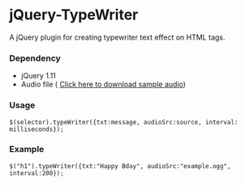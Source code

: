 # jQuery-TypeWriter
<p>A jQuery plugin for creating typewriter text effect on HTML tags.</p>

<h3>Dependency</h3>
<ul><li>jQuery 1.11</li>
<li>Audio file ( <a href="http://vocaroo.com/i/s0S6ygPa8T0I">Click here to download sample audio</a>)</li>
</ul>
<h3>Usage</h3>
<code>$(selector).typeWriter({txt:message, audioSrc:source, interval: milliseconds});</code>

<h3>Example</h3>
<code>$("h1").typeWriter({txt:"Happy Bday", audioSrc:"example.ogg", interval:200});</code>

